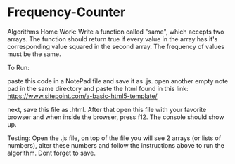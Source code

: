 # Frequency-Counter
Algorithms Home Work: Write a function called "same", which accepts two arrays. The function should return true if every value in the array has it's corresponding value squared in the second array. The frequency of values must be the same. 

To Run: 

paste this code in a NotePad file and save it as .js. open another empty note pad in the same directory and paste the html found in this link:
https://www.sitepoint.com/a-basic-html5-template/

next, save this file as .html. After that open this file with your favorite browser and when inside the browser, press f12. The console should show up.

Testing: Open the .js file, on top of the file you will see 2 arrays (or lists of numbers), alter these numbers and follow the instructions above to run the algorithm. Dont forget to save.

